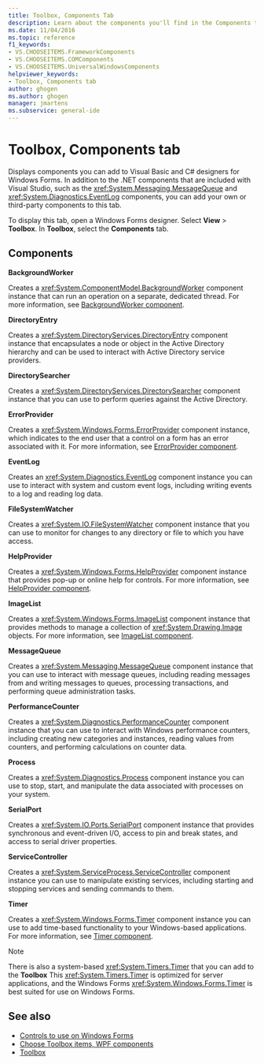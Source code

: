 ```yaml
---
title: Toolbox, Components Tab
description: Learn about the components you'll find in the Components tab of the Toolbox window.
ms.date: 11/04/2016
ms.topic: reference
f1_keywords:
- VS.CHOOSEITEMS.FrameworkComponents
- VS.CHOOSEITEMS.COMComponents
- VS.CHOOSEITEMS.UniversalWindowsComponents
helpviewer_keywords:
- Toolbox, Components tab
author: ghogen
ms.author: ghogen
manager: jmartens
ms.subservice: general-ide
---
```

# Toolbox, Components tab

Displays components you can add to Visual Basic and C# designers for Windows Forms. In addition to the .NET components that are included with Visual Studio, such as the <xref:System.Messaging.MessageQueue> and <xref:System.Diagnostics.EventLog> components, you can add your own or third-party components to this tab.

To display this tab, open a Windows Forms designer. Select **View** > **Toolbox**. In **Toolbox**, select the **Components** tab.

## Components

**BackgroundWorker**

Creates a <xref:System.ComponentModel.BackgroundWorker> component instance that can run an operation on a separate, dedicated thread. For more information, see [BackgroundWorker component](/dotnet/framework/winforms/controls/backgroundworker-component).

**DirectoryEntry**

Creates a <xref:System.DirectoryServices.DirectoryEntry> component instance that encapsulates a node or object in the Active Directory hierarchy and can be used to interact with Active Directory service providers.

**DirectorySearcher**

Creates a <xref:System.DirectoryServices.DirectorySearcher> component instance that you can use to perform queries against the Active Directory.

**ErrorProvider**

Creates a <xref:System.Windows.Forms.ErrorProvider> component instance, which indicates to the end user that a control on a form has an error associated with it. For more information, see [ErrorProvider component](/dotnet/framework/winforms/controls/errorprovider-component-windows-forms).

**EventLog**

Creates an <xref:System.Diagnostics.EventLog> component instance you can use to interact with system and custom event logs, including writing events to a log and reading log data.

**FileSystemWatcher**

Creates a <xref:System.IO.FileSystemWatcher> component instance that you can use to monitor for changes to any directory or file to which you have access.

**HelpProvider**

Creates a <xref:System.Windows.Forms.HelpProvider> component instance that provides pop-up or online help for controls. For more information, see [HelpProvider component](/dotnet/framework/winforms/controls/helpprovider-component-windows-forms).

**ImageList**

Creates a <xref:System.Windows.Forms.ImageList> component instance that provides methods to manage a collection of <xref:System.Drawing.Image> objects. For more information, see [ImageList component](/dotnet/framework/winforms/controls/imagelist-component-windows-forms).

**MessageQueue**

Creates a <xref:System.Messaging.MessageQueue> component instance that you can use to interact with message queues, including reading messages from and writing messages to queues, processing transactions, and performing queue administration tasks.

**PerformanceCounter**

Creates a <xref:System.Diagnostics.PerformanceCounter> component instance that you can use to interact with Windows performance counters, including creating new categories and instances, reading values from counters, and performing calculations on counter data.

**Process**

Creates a <xref:System.Diagnostics.Process> component instance you can use to stop, start, and manipulate the data associated with processes on your system.

**SerialPort**

Creates a <xref:System.IO.Ports.SerialPort> component instance that provides synchronous and event-driven I/O, access to pin and break states, and access to serial driver properties.

**ServiceController**

Creates a <xref:System.ServiceProcess.ServiceController> component instance you can use to manipulate existing services, including starting and stopping services and sending commands to them.

**Timer**

Creates a <xref:System.Windows.Forms.Timer> component instance you can use to add time-based functionality to your Windows-based applications. For more information, see [Timer component](/dotnet/framework/winforms/controls/timer-component-windows-forms).

> [!NOTE]
> There is also a system-based <xref:System.Timers.Timer> that you can add to the **Toolbox** This <xref:System.Timers.Timer> is optimized for server applications, and the Windows Forms <xref:System.Windows.Forms.Timer> is best suited for use on Windows Forms.

## See also

- [Controls to use on Windows Forms](/dotnet/framework/winforms/controls/controls-to-use-on-windows-forms)
- [Choose Toolbox items, WPF components](choose-toolbox-items-wpf-components.md)
- [Toolbox](../../ide/reference/toolbox.md)

